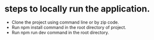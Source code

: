 # steps to locally run the application.



- Clone the project using command line or by zip code.
- Run npm install command in the root directory of project.
- Run npm run dev command in the root directory.

